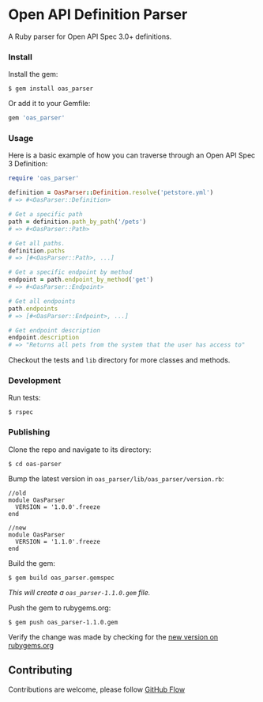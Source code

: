 # Open API Definition Parser

A Ruby parser for Open API Spec 3.0+ definitions.

### Install

Install the gem:

```
$ gem install oas_parser
```

Or add it to your Gemfile:

```ruby
gem 'oas_parser'
```

### Usage

Here is a basic example of how you can traverse through an Open API Spec 3 Definition:

```ruby
require 'oas_parser'

definition = OasParser::Definition.resolve('petstore.yml')
# => #<OasParser::Definition>

# Get a specific path
path = definition.path_by_path('/pets')
# => #<OasParser::Path>

# Get all paths.
definition.paths
# => [#<OasParser::Path>, ...]

# Get a specific endpoint by method
endpoint = path.endpoint_by_method('get')
# => #<OasParser::Endpoint>

# Get all endpoints
path.endpoints
# => [#<OasParser::Endpoint>, ...]

# Get endpoint description
endpoint.description
# => "Returns all pets from the system that the user has access to"
```

Checkout the tests and `lib` directory for more classes and methods.

### Development

Run tests:

```
$ rspec
```

### Publishing

Clone the repo and navigate to its directory:

```
$ cd oas-parser
```

Bump the latest version in `oas_parser/lib/oas_parser/version.rb`:

```
//old
module OasParser
  VERSION = '1.0.0'.freeze
end

//new
module OasParser
  VERSION = '1.1.0'.freeze
end
```

Build the gem:

```
$ gem build oas_parser.gemspec
```

_This will create a `oas_parser-1.1.0.gem` file._

Push the gem to rubygems.org:

```
$ gem push oas_parser-1.1.0.gem
```

Verify the change was made by checking for the [new version on rubygems.org](https://rubygems.org/gems/oas_parser)



## Contributing

Contributions are welcome, please follow [GitHub Flow](https://guides.github.com/introduction/flow/index.html)
